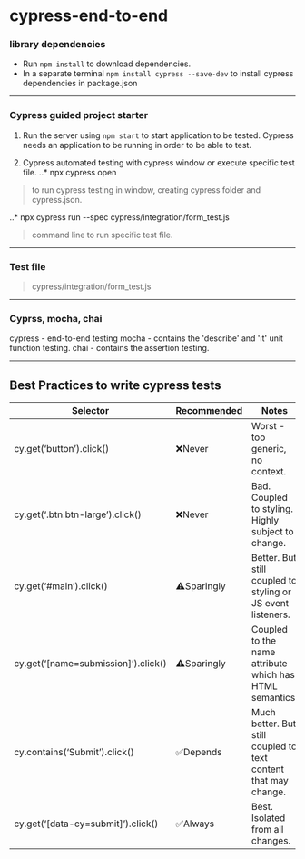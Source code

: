 # cypress-end-to-end

### library dependencies
* Run `npm install` to download dependencies.
* In a separate terminal `npm install cypress --save-dev` to install cypress dependencies in package.json

***

### Cypress guided project starter
1. Run the server using `npm start` to start application to be tested. Cypress needs an application to be running in order to be able to test.

2. Cypress automated testing with cypress window or execute specific test file.
..* npx cypress open
> to run cypress testing in window, creating cypress folder and cypress.json.
  
..* npx cypress run --spec cypress/integration/form_test.js
> command line to run specific test file.

***
### Test file
> cypress/integration/form_test.js

***


### Cyprss, mocha, chai
cypress - end-to-end testing
mocha - contains the 'describe' and 'it' unit function testing.
chai - contains the assertion testing.

***

## Best Practices to write cypress tests

Selector | Recommended | Notes
--- | --- | ---
cy.get(‘button’).click() |	❌Never |	Worst - too generic, no context.
cy.get(‘.btn.btn-large’).click() |	❌Never |	Bad. Coupled to styling. Highly subject to change.
cy.get(‘#main’).click() |	⚠️Sparingly |	Better. But still coupled to styling or JS event listeners.
cy.get(‘[name=submission]’).click() |	⚠️Sparingly |	Coupled to the name attribute which has HTML semantics.
cy.contains(‘Submit’).click() |	✅Depends |	Much better. But still coupled to text content that may change.
cy.get(‘[data-cy=submit]’).click() |	✅Always |	Best. Isolated from all changes.

